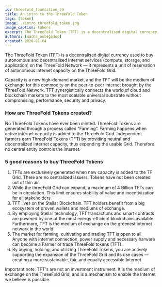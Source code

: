 ```yaml
---
id: threefold_foundation_29
title: An intro to the ThreeFold Token
tags: [token]
image: ./intro_threefold_token.jpg
image_caption: tokens
excerpt: The ThreeFold Token (TFT) is a decentralised digital currency used to buy autonomous and decentralised Internet services (compute, storage, and application) on the ThreeFold Network — it represents a unit of reservation of autonomous Internet capacity on the ThreeFold Grid
authors: [sacha_oobegadoo]
created: 2020-01-04
---
```



The ThreeFold Token (TFT) is a decentralised digital currency used to buy autonomous and decentralised Internet services (compute, storage, and application) on the ThreeFold Network — it represents a unit of reservation of autonomous Internet capacity on the ThreeFold Grid.

Capacity is a new high-demand market, and the TFT will be the medium of exchange for this commodity on the peer-to-peer internet brought by the ThreeFold Network. TFT synergistically connects the world of cloud and blockchain markets to the most scalable universal substrate without compromising, performance, security and privacy.

### How are ThreeFold Tokens created?
No ThreeFold Tokens have ever been minted. ThreeFold Tokens are generated through a process called “Farming”. Farming happens when active internet capacity is added to the ThreeFold Grid. Independent farmers earn ThreeFold Tokens (TFT) by providing neutral and decentralized internet capacity, thus expending the usable Grid. Therefore no central entity controls the internet.

### 5 good reasons to buy ThreeFold Tokens

1. TFTs are exclusively generated when new capacity is added to the TF Grid. There are no centralized issuers. Tokens have not been created out of thin air.
2. While the threeFold Grid can expand, a maximum of 4 Billion TFTs can be in circulation. This limit ensures stability of value and incentivization for all stakeholders.
3. TFT lives on the Stellar Blockchain. TFT holders benefit from a big ecosystem of proven wallets and mediums of exchange.
4. By employing Stellar technology, TFT transactions and smart contracts are powered by one of the most energy-efficient blockchains available. Furthermore, TFT is the medium of exchange on the greenest internet network in the world.
5. The market for farming, cultivating and trading TFT is open to all. Anyone with internet connection, power supply and necessary harware can become a Farmer or trade ThreeFold tokens (TFT).
6. By buying, holding, and utilizing ThreeFold Tokens, you are actively supporting the expansion of the ThreeFold Grid and its use cases — creating a more sustainable, fair, and equally accessible Internet.

Important note: TFT's are not an investment instrument. It is the medium of exchange on the ThreeFold Grid, and is a mechanism to enable the Internet we believe is possible.
